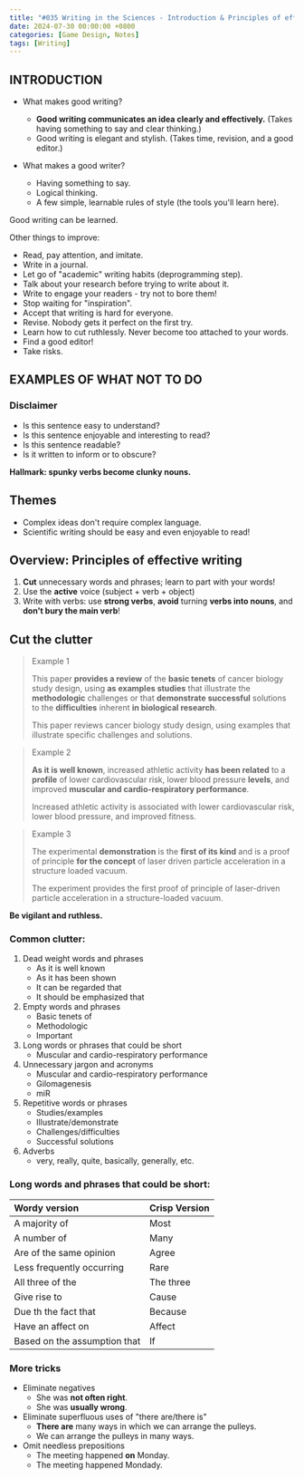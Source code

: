 ```yaml
---
title: "#035 Writing in the Sciences - Introduction & Principles of effective writing"
date: 2024-07-30 00:00:00 +0800
categories: [Game Design, Notes]
tags: [Writing]
---
```


## INTRODUCTION
- What makes good writing?
    - **Good writing communicates an idea clearly and effectively.** (Takes having something to say and clear thinking.)
    - Good writing is elegant and stylish. (Takes time, revision, and a good editor.)

- What makes a good writer?
    - Having something to say.
    - Logical thinking.
    - A few simple, learnable rules of style (the tools you'll learn here).

Good writing can be learned.

Other things to improve:
- Read, pay attention, and imitate.
- Write in a journal.
- Let go of "academic" writing habits (deprogramming step).
- Talk about your research before trying to write about it.
- Write to engage your readers - try not to bore them!
- Stop waiting for "inspiration".
- Accept that writing is hard for everyone.
- Revise. Nobody gets it perfect on the first try.
- Learn how to cut ruthlessly. Never become too attached to your words.
- Find a good editor!
- Take risks.

## EXAMPLES OF WHAT NOT TO DO
### Disclaimer
- Is this sentence easy to understand?
- Is this sentence enjoyable and interesting to read?
- Is this sentence readable?
- Is it written to inform or to obscure?

**Hallmark: spunky verbs become clunky nouns.**

## Themes
- Complex ideas don't require complex language.
- Scientific writing should be easy and even enjoyable to read!

## Overview: Principles of effective writing
1. **Cut** unnecessary words and phrases; learn to part with your words!
2. Use the **active** voice (subject + verb + object)
3. Write with verbs: use **strong verbs**, **avoid** turning **verbs into nouns**, and **don't bury the main verb**!

## Cut the clutter

> Example 1
>
> This paper **provides a review** of the **basic tenets** of cancer biology study design, using **as examples studies** that illustrate the **methodologic** challenges or that **demonstrate successful** solutions to the **difficulties** inherent **in biological research**.
> 
> This paper reviews cancer biology study design, using examples that illustrate specific challenges and solutions.

> Example 2
>
> **As it is well known**, increased athletic activity **has been related** to a **profile** of lower cardiovascular risk, lower blood pressure **levels**, and improved **muscular and cardio-respiratory performance**.
>
> Increased athletic activity is associated with lower cardiovascular risk, lower blood pressure, and improved fitness.

> Example 3
>
> The experimental **demonstration** is the **first of its kind** and is a proof of principle **for the concept** of laser driven particle acceleration in a structure loaded vacuum.
>
> The experiment provides the first proof of principle of laser-driven particle acceleration in a structure-loaded vacuum.

**Be vigilant and ruthless.**

### Common clutter:
1. Dead weight words and phrases
    - As it is well known
    - As it has been shown
    - It can be regarded that
    - It should be emphasized that
2. Empty words and phrases
    - Basic tenets of
    - Methodologic
    - Important
3. Long words or phrases that could be short
    - Muscular and cardio-respiratory performance
4. Unnecessary jargon and acronyms
    - Muscular and cardio-respiratory performance
    - Gilomagenesis
    - miR
5. Repetitive words or phrases
    - Studies/examples
    - Illustrate/demonstrate
    - Challenges/difficulties
    - Successful solutions
6. Adverbs
    - very, really, quite, basically, generally, etc.

### Long words and phrases that could be short:

|Wordy version|Crisp Version|
|:---|:---|
|A majority of|Most|
|A number of|Many|
|Are of the same opinion|Agree|
|Less frequently occurring|Rare|
|All three of the|The three|
|Give rise to|Cause|
|Due th the fact that|Because|
|Have an affect on|Affect|
|Based on the assumption that|If|

### More tricks
- Eliminate negatives
    - She was **not often right**.
    - She was **usually wrong**.
- Eliminate superfluous uses of "there are/there is"
    - **There are** many ways in which we can arrange the pulleys.
    - We can arrange the pulleys in many ways.
- Omit needless prepositions
    - The meeting happened **on** Monday.
    - The meeting happened Mondady.
